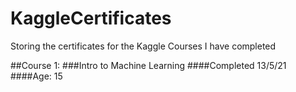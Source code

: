 # KaggleCertificates
Storing the certificates for the Kaggle Courses I have completed

##Course 1: 
###Intro to Machine Learning
####Completed 13/5/21
####Age: 15
